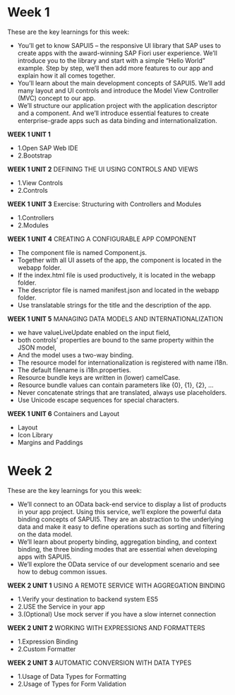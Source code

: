 #  Week 1

These are the key learnings for this week:

 - You’ll get to know SAPUI5 – the responsive UI library that SAP uses to create apps with the award-winning SAP Fiori user experience. We’ll introduce you to the library and start with a simple “Hello World” example. Step by step, we’ll then add more features to our app and explain how it all comes together.
 - You’ll learn about the main development concepts of SAPUI5. We’ll add many layout and UI controls and introduce the Model View Controller (MVC) concept to our app.
 - We’ll structure our application project with the application descriptor and a component. And we’ll introduce essential features to create enterprise-grade apps such as data binding and internationalization.

 **WEEK 1 UNIT 1**
 - 1.Open SAP Web IDE
 - 2.Bootstrap

 **WEEK 1 UNIT 2**
 DEFINING THE UI USING CONTROLS AND VIEWS
 - 1.View Controls
 - 2.Controls

 **WEEK 1 UNIT 3**
 Exercise: Structuring with Controllers and Modules
 - 1.Controllers
 - 2.Modules

 **WEEK 1 UNIT 4**
 CREATING A CONFIGURABLE APP COMPONENT
 -	The component file is named Component.js.
 -	Together with all UI assets of the app, the component is located in the webapp folder.
 -	If the index.html file is used productively, it is located in the webapp folder.
 -	The descriptor file is named manifest.json and located in the webapp folder.
 -	Use translatable strings for the title and the description of the app.

 **WEEK 1 UNIT 5**
 MANAGING DATA MODELS AND INTERNATIONALIZATION
 -	we have valueLiveUpdate enabled on the input field,
 -	both controls’ properties are bound to the same property within the JSON model,
 -	And the model uses a two-way binding.
 -	The resource model for internationalization is registered with name i18n.
 -	The default filename is i18n.properties.
 -	Resource bundle keys are written in (lower) camelCase.
 -	Resource bundle values can contain parameters like {0}, {1}, {2}, …
 -	Never concatenate strings that are translated, always use placeholders.
 -	Use Unicode escape sequences for special characters.
 
  **WEEK 1 UNIT 6**
  Containers and Layout
  -	Layout	
  - Icon Library	
  - Margins and Paddings	

# Week 2
These are the key learnings for you this week:

 - We’ll connect to an OData back-end service to display a list of products in your app project.     Using this service, we’ll explore the powerful data binding concepts of SAPUI5. They are an abstraction to the underlying data and make it easy to define operations such as sorting and filtering on the data model.
 - We’ll learn about property binding, aggregation binding, and context binding, the three binding modes that are essential when developing apps with SAPUI5.
 - We’ll explore the OData service of our development scenario and see how to debug common issues.

 **WEEK 2 UNIT 1**
 USING A REMOTE SERVICE WITH AGGREGATION BINDING

 - 1.Verify your destination to backend system ES5
 - 2.USE the Service in your app
 - 3.(Optional) Use mock server if you have a slow internet connection

 **WEEK 2 UNIT 2**
  WORKING WITH EXPRESSIONS AND FORMATTERS

  - 1.Expression Binding	
  - 2.Custom Formatter	

 **WEEK 2 UNIT 3**
 AUTOMATIC CONVERSION WITH DATA TYPES
 
 - 1.Usage of Data Types for Formatting
 - 2.Usage of Types for Form Validation	
